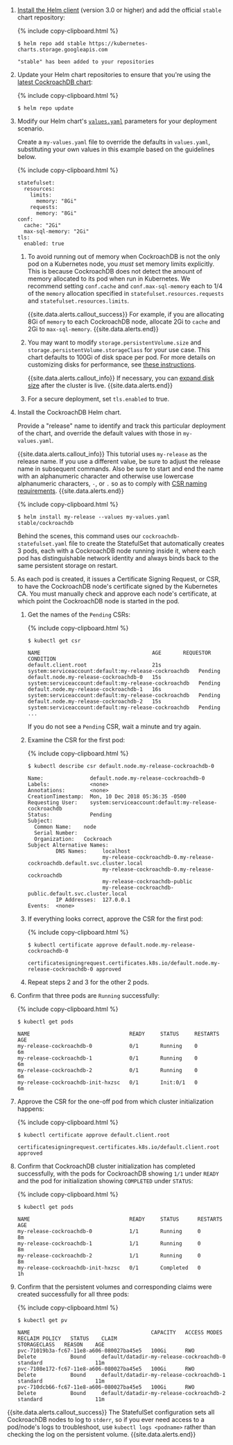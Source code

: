 1. [Install the Helm client](https://helm.sh/docs/intro/install) (version 3.0 or higher) and add the official `stable` chart repository:

    {% include copy-clipboard.html %}
    ~~~ shell
    $ helm repo add stable https://kubernetes-charts.storage.googleapis.com
    ~~~

    ~~~
    "stable" has been added to your repositories
    ~~~

2. Update your Helm chart repositories to ensure that you're using the [latest CockroachDB chart](https://github.com/cockroachdb/helm-charts/blob/master/Chart.yaml):

    {% include copy-clipboard.html %}
    ~~~ shell
    $ helm repo update
    ~~~

3. Modify our Helm chart's [`values.yaml`](https://github.com/cockroachdb/helm-charts/blob/master/values.yaml) parameters for your deployment scenario.

    Create a `my-values.yaml` file to override the defaults in `values.yaml`, substituting your own values in this example based on the guidelines below.

    {% include copy-clipboard.html %}
    ~~~
    statefulset:
      resources:
        limits:
          memory: "8Gi"
        requests:
          memory: "8Gi"
    conf:
      cache: "2Gi"
      max-sql-memory: "2Gi"
    tls:
      enabled: true
    ~~~

    1. To avoid running out of memory when CockroachDB is not the only pod on a Kubernetes node, you *must* set memory limits explicitly. This is because CockroachDB does not detect the amount of memory allocated to its pod when run in Kubernetes. We recommend setting `conf.cache` and `conf.max-sql-memory` each to 1/4 of the `memory` allocation specified in `statefulset.resources.requests` and `statefulset.resources.limits`.

        {{site.data.alerts.callout_success}}
        For example, if you are allocating 8Gi of `memory` to each CockroachDB node, allocate 2Gi to `cache` and 2Gi to `max-sql-memory`.
        {{site.data.alerts.end}}

    2. You may want to modify `storage.persistentVolume.size` and `storage.persistentVolume.storageClass` for your use case. This chart defaults to 100Gi of disk space per pod. For more details on customizing disks for performance, see [these instructions](kubernetes-performance.html#disk-type).

        {{site.data.alerts.callout_info}}
        If necessary, you can [expand disk size](orchestrate-cockroachdb-with-kubernetes.html#expand-disk-size) after the cluster is live.
        {{site.data.alerts.end}}

    3. For a secure deployment, set `tls.enabled` to true.

4. Install the CockroachDB Helm chart. 

    Provide a "release" name to identify and track this particular deployment of the chart, and override the default values with those in `my-values.yaml`.

    {{site.data.alerts.callout_info}}
    This tutorial uses `my-release` as the release name. If you use a different value, be sure to adjust the release name in subsequent commands. Also be sure to start and end the name with an alphanumeric character and otherwise use lowercase alphanumeric characters, `-`, or `.` so as to comply with [CSR naming requirements](orchestrate-cockroachdb-with-kubernetes.html#csr-names).
    {{site.data.alerts.end}}

    {% include copy-clipboard.html %}
    ~~~ shell
    $ helm install my-release --values my-values.yaml stable/cockroachdb
    ~~~

    Behind the scenes, this command uses our `cockroachdb-statefulset.yaml` file to create the StatefulSet that automatically creates 3 pods, each with a CockroachDB node running inside it, where each pod has distinguishable network identity and always binds back to the same persistent storage on restart.

6. As each pod is created, it issues a Certificate Signing Request, or CSR, to have the CockroachDB node's certificate signed by the Kubernetes CA. You must manually check and approve each node's certificate, at which point the CockroachDB node is started in the pod.

    1. Get the names of the `Pending` CSRs:

        {% include copy-clipboard.html %}
        ~~~ shell
        $ kubectl get csr
        ~~~

        ~~~
        NAME                                    AGE       REQUESTOR                                              CONDITION
        default.client.root                     21s       system:serviceaccount:default:my-release-cockroachdb   Pending
        default.node.my-release-cockroachdb-0   15s       system:serviceaccount:default:my-release-cockroachdb   Pending
        default.node.my-release-cockroachdb-1   16s       system:serviceaccount:default:my-release-cockroachdb   Pending
        default.node.my-release-cockroachdb-2   15s       system:serviceaccount:default:my-release-cockroachdb   Pending
        ...
        ~~~

        If you do not see a `Pending` CSR, wait a minute and try again.

    2. Examine the CSR for the first pod:

        {% include copy-clipboard.html %}
        ~~~ shell
        $ kubectl describe csr default.node.my-release-cockroachdb-0
        ~~~

        ~~~
        Name:               default.node.my-release-cockroachdb-0
        Labels:             <none>
        Annotations:        <none>
        CreationTimestamp:  Mon, 10 Dec 2018 05:36:35 -0500
        Requesting User:    system:serviceaccount:default:my-release-cockroachdb
        Status:             Pending
        Subject:
          Common Name:    node
          Serial Number:
          Organization:   Cockroach
        Subject Alternative Names:
                 DNS Names:     localhost
                                my-release-cockroachdb-0.my-release-cockroachdb.default.svc.cluster.local
                                my-release-cockroachdb-0.my-release-cockroachdb
                                my-release-cockroachdb-public
                                my-release-cockroachdb-public.default.svc.cluster.local
                 IP Addresses:  127.0.0.1
        Events:  <none>
        ~~~

    3. If everything looks correct, approve the CSR for the first pod:

        {% include copy-clipboard.html %}
        ~~~ shell
        $ kubectl certificate approve default.node.my-release-cockroachdb-0
        ~~~

        ~~~
        certificatesigningrequest.certificates.k8s.io/default.node.my-release-cockroachdb-0 approved
        ~~~

    4. Repeat steps 2 and 3 for the other 2 pods.

7. Confirm that three pods are `Running` successfully:

    {% include copy-clipboard.html %}
    ~~~ shell
    $ kubectl get pods
    ~~~

    ~~~
    NAME                                READY     STATUS     RESTARTS   AGE
    my-release-cockroachdb-0            0/1       Running    0          6m
    my-release-cockroachdb-1            0/1       Running    0          6m
    my-release-cockroachdb-2            0/1       Running    0          6m
    my-release-cockroachdb-init-hxzsc   0/1       Init:0/1   0          6m
    ~~~

8. Approve the CSR for the one-off pod from which cluster initialization happens:

    {% include copy-clipboard.html %}
    ~~~ shell
    $ kubectl certificate approve default.client.root
    ~~~

    ~~~
    certificatesigningrequest.certificates.k8s.io/default.client.root approved
    ~~~

9. Confirm that CockroachDB cluster initialization has completed successfully, with the pods for CockroachDB showing `1/1` under `READY` and the pod for initialization showing `COMPLETED` under `STATUS`:

    {% include copy-clipboard.html %}
    ~~~ shell
    $ kubectl get pods
    ~~~

    ~~~
    NAME                                READY     STATUS      RESTARTS   AGE
    my-release-cockroachdb-0            1/1       Running     0          8m
    my-release-cockroachdb-1            1/1       Running     0          8m
    my-release-cockroachdb-2            1/1       Running     0          8m
    my-release-cockroachdb-init-hxzsc   0/1       Completed   0          1h
    ~~~

10. Confirm that the persistent volumes and corresponding claims were created successfully for all three pods:

    {% include copy-clipboard.html %}
    ~~~ shell
    $ kubectl get pv
    ~~~

    ~~~
    NAME                                       CAPACITY   ACCESS MODES   RECLAIM POLICY   STATUS    CLAIM                                      STORAGECLASS   REASON    AGE
    pvc-71019b3a-fc67-11e8-a606-080027ba45e5   100Gi      RWO            Delete           Bound     default/datadir-my-release-cockroachdb-0   standard                 11m
    pvc-7108e172-fc67-11e8-a606-080027ba45e5   100Gi      RWO            Delete           Bound     default/datadir-my-release-cockroachdb-1   standard                 11m
    pvc-710dcb66-fc67-11e8-a606-080027ba45e5   100Gi      RWO            Delete           Bound     default/datadir-my-release-cockroachdb-2   standard                 11m    
    ~~~

{{site.data.alerts.callout_success}}
The StatefulSet configuration sets all CockroachDB nodes to log to `stderr`, so if you ever need access to a pod/node's logs to troubleshoot, use `kubectl logs <podname>` rather than checking the log on the persistent volume.
{{site.data.alerts.end}}
